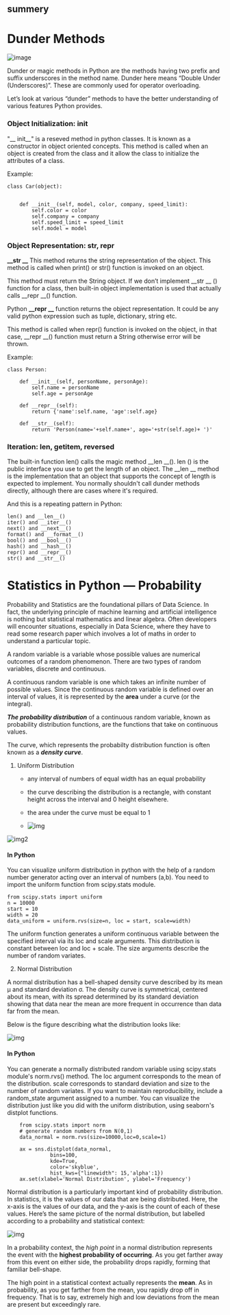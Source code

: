 ## summery
# Dunder Methods
![image](https://dbader.org/static/figures/python-classes-magic-methods.png)

Dunder or magic methods in Python are the methods having two prefix and suffix underscores in the method name. Dunder here means “Double Under (Underscores)”. These are commonly used for operator overloading.

Let’s look at various “dunder” methods to have the better understanding of various features Python provides.

### Object Initialization: __init__

"__ init__" is a reseved method in python classes. It is known as a constructor in object oriented concepts. This method is called when an object is created from the class and it allow the class to initialize the attributes of a class.

Example:

    class Car(object):
 

        def __init__(self, model, color, company, speed_limit):
            self.color = color
            self.company = company
            self.speed_limit = speed_limit
            self.model = model


### Object Representation: __str__, __repr__

**__str __** This method returns the string representation of the object. This method is called when print() or str() function is invoked on an object.

This method must return the String object. If we don’t implement __str __ () function for a class, then built-in object implementation is used that actually calls __repr __() function.

Python **__repr __** function returns the object representation. It could be any valid python expression such as tuple, dictionary, string etc.

This method is called when repr() function is invoked on the object, in that case, __repr __() function must return a String otherwise error will be thrown.

Example:

    class Person:
        
        def __init__(self, personName, personAge):
            self.name = personName
            self.age = personAge

        def __repr__(self):
            return {'name':self.name, 'age':self.age}

        def __str__(self):
            return 'Person(name='+self.name+', age='+str(self.age)+ ')'


### Iteration: __len__, __getitem__, __reversed__

The built-in function len() calls the magic method __len __(). len () is the public interface you use to get the length of an object. The __len __ method is the implementation that an object that supports the concept of length is expected to implement. You normally shouldn't call dunder methods directly, although there are cases where it's required.

And this is a repeating pattern in Python:

    len() and __len__()
    iter() and __iter__()
    next() and __next__()
    format() and __format__()
    bool() and __bool__()
    hash() and __hash__()
    repr() and __repr__()
    str() and __str__()


# Statistics in Python — Probability

Probability and Statistics are the foundational pillars of Data Science. In fact, the underlying principle of machine learning and artificial intelligence is nothing but statistical mathematics and linear algebra. Often developers will encounter situations, especially in Data Science, where they have to read some research paper which involves a lot of maths in order to understand a particular topic.

A random variable is a variable whose possible values are numerical outcomes of a random phenomenon. There are two types of random variables, discrete and continuous.

A continuous random variable is one which takes an infinite number of possible values. Since the continuous random variable is defined over an interval of values, it is represented by the **area** under a curve (or the integral). 

***The probability distribution*** of a continuous random variable, known as probability distribution functions, are the functions that take on continuous values.

The curve, which represents the probabilty distribution function is often known as a ***density curve***. 

1. Uniform Distribution
  
     *  any interval of numbers of equal width has an equal probability
     *  the curve describing the distribution is a rectangle, with constant height across the interval and 0 height elsewhere.
     *   the area under the curve must be equal to 1

     * ![img](https://res.cloudinary.com/dyd911kmh/image/upload/f_auto,q_auto:best/v1539784816/output_5_0_f453qp.png)

![img2](https://www.statisticshowto.com/wp-content/uploads/2013/09/uniform-distribution.gif)


 #### **In Python**

  You can visualize uniform distribution in python with the help of a random number generator acting over an interval of numbers (a,b). You need to import the uniform function from scipy.stats module.

    from scipy.stats import uniform
    n = 10000
    start = 10
    width = 20
    data_uniform = uniform.rvs(size=n, loc = start, scale=width)


  The uniform function generates a uniform continuous variable between the specified interval via its loc and scale arguments. This distribution is constant between loc and loc + scale. The size arguments describe the number of random variates.

2. Normal Distribution
   
  A normal distribution has a bell-shaped density curve described by its mean μ and standard deviation σ. The density curve is symmetrical, centered about its mean, with its spread determined by its standard deviation showing that data near the mean are more frequent in occurrence than data far from the mean. 

  Below is the figure describing what the distribution looks like:

  ![img](https://res.cloudinary.com/dyd911kmh/image/upload/f_auto,q_auto:best/v1539784816/output_17_0_rlgbfo.png)

  #### **In Python**

  You can generate a normally distributed random variable using scipy.stats module's norm.rvs() method. The loc argument corresponds to the mean of the distribution. scale corresponds to standard deviation and size to the number of random variates. If you want to maintain reproducibility, include a random_state argument assigned to a number. You can visualize the distribution just like you did with the uniform distribution, using seaborn's distplot functions.

        from scipy.stats import norm
        # generate random numbers from N(0,1)
        data_normal = norm.rvs(size=10000,loc=0,scale=1)

        ax = sns.distplot(data_normal,
                  bins=100,
                  kde=True,
                  color='skyblue',
                  hist_kws={"linewidth": 15,'alpha':1})
        ax.set(xlabel='Normal Distribution', ylabel='Frequency')


Normal distribution is a particularly important kind of probability distribution. In statistics, it is the values of our data that are being distributed. Here, the x-axis is the values of our data, and the y-axis is the count of each of these values. Here’s the same picture of the normal distribution, but labelled according to a probability and statistical context:

![img](https://i.imgur.com/egqrj58.jpg)

In a probability context, the *high point* in a normal distribution represents the event with the **highest probability of occurring**. As you get farther away from this event on either side, the probability drops rapidly, forming that familiar bell-shape. 

The high point in a statistical context actually represents the **mean**. As in probability, as you get farther from the mean, you rapidly drop off in frequency. That is to say, extremely high and low deviations from the mean are present but exceedingly rare.
